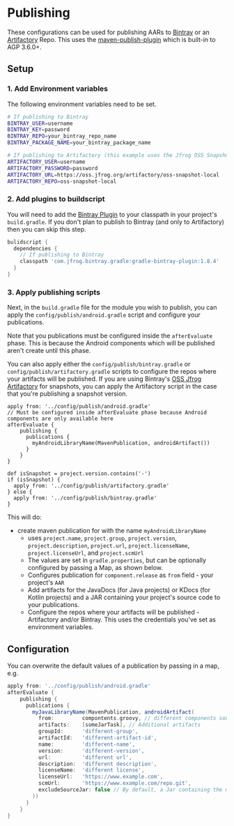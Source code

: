 # Publishing

These configurations can be used for publishing AARs to [Bintray](https://bintray.com/) or an [Artifactory](https://jfrog.com/artifactory/) Repo. This uses the [maven-publish-plugin](https://developer.android.com/studio/build/maven-publish-plugin) which is built-in to AGP 3.6.0+.

## Setup

### 1. Add Environment variables

The following environment variables need to be set.

```bash
# If publishing to Bintray
BINTRAY_USER=username
BINTRAY_KEY=password
BINTRAY_REPO=your_bintray_repo_name
BINTRAY_PACKAGE_NAME=your_bintray_package_name

# If publishing to Artifactory (this example uses the Jfrog OSS Snapshot repo)
ARTIFACTORY_USER=username
ARTIFACTORY_PASSWORD=password
ARTIFACTORY_URL=https://oss.jfrog.org/artifactory/oss-snapshot-local
ARTIFACTORY_REPO=oss-snapshot-local
```

### 2. Add plugins to buildscript

You will need to add the [Bintray Plugin](https://github.com/bintray/gradle-bintray-plugin) to your classpath in your project's `build.gradle`. If you don't plan to publish to Bintray (and only to Artifactory) then you can skip this step.

```groovy
bulidscript {
  dependencies {
    // If publishing to Bintray
    classpath 'com.jfrog.bintray.gradle:gradle-bintray-plugin:1.8.4'
  }
}
```

### 3. Apply publishing scripts

Next, in the `build.gradle` file for the module you wish to publish, you can apply the `config/publish/android.gradle` script and configure your publications.

Note that you publications must be configured inside the `afterEvaluate` phase. This is because the Android components which will be published aren't create until this phase.

You can also apply either the `config/publish/bintray.gradle` or `config/publish/artifactory.gradle` scripts to configure the repos where your artifacts will be published. If you are using Bintray's [OSS Jfrog Artifactory](https://oss.jfrog.org/) for snapshots, you can apply the Artifactory script in the case that you're publishing a snapshot version.

```
apply from: '../config/publish/android.gradle'
// Must be configured inside afterEvaluate phase because Android components are only available here
afterEvaluate {
    publishing {
      publications {
        myAndroidLibraryName(MavenPublication, androidArtifact())
      }
    }
}

def isSnapshot = project.version.contains('-')
if (isSnapshot) {
  apply from: '../config/publish/artifactory.gradle'
} else {
  apply from: '../config/publish/bintray.gradle'
}
```

This will do:

* create maven publication for with the name `myAndroidLibraryName`
  + uses `project.name`, `project.group`, `project.version`, `project.description`, `project.url`, `project.licenseName`, `project.licenseUrl`, and `project.scmUrl`
  + The values are set in `gradle.properties`, but can be optionally configured by passing a Map, as shown below.
  + Configures publication for `component.release` as `from` field - your project's `AAR`
  + Add artifacts for the JavaDocs (for Java projects) or KDocs (for Kotlin projects) and a JAR containing your project's source code to your publications.
  + Configure the repos where your artifacts will be published - Artifactory and/or Bintray. This uses the credentials you've set as environment variables.

## Configuration

You can overwrite the default values of a publication by passing in a map, e.g.

```groovy
apply from: '../config/publish/android.gradle'
afterEvaluate {
    publishing {
      publications {
        myJavaLibraryName(MavenPublication, androidArtifact(
          from:         compontents.groovy, // different components source
          artifacts:    [someJarTask], // Additional artifacts
          groupId:      'different-group',
          artifactId:   'different-artifact-id',
          name:         'different-name',
          version:      'different-version',
          url:          'different url',
          description:  'different description',
          licenseName:  'different license',
          licenseUrl:   'https://www.example.com',
          scmUrl:       'https://www.example.com/repo.git',
          excludeSourceJar: false // By default, a Jar containing the module's source in added to artifacts - set to true to exlcude the Jar
        ))
      }
    }
}
```
